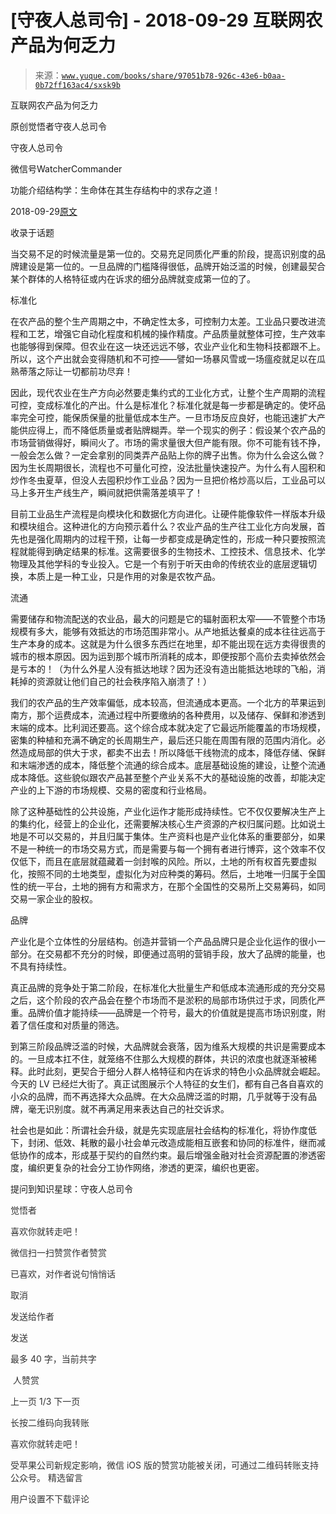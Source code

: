 # [守夜人总司令] - 2018-09-29 互联网农产品为何乏力

> 来源：[`www.yuque.com/books/share/97051b78-926c-43e6-b0aa-0b72ff163ac4/sxsk9b`](https://www.yuque.com/books/share/97051b78-926c-43e6-b0aa-0b72ff163ac4/sxsk9b)



互联网农产品为何乏力 

原创觉悟者守夜人总司令 

守夜人总司令 

微信号WatcherCommander 

功能介绍结构学：生命体在其生存结构中的求存之道！ 

2018-09-29[原文](https://mp.weixin.qq.com/s?__biz=MzAxNDk1NjI2Mw==&mid=2247483927&idx=1&sn=41d42d31dbdd7d9580b474249d25e005&chksm=9b8a219facfda889ccca3fda048c0ba529fa226bc7b5927b14c677c1f988224f40c54e462f16&scene=27#wechat_redirect&cpage=483) 

收录于话题 

当交易不足的时候流量是第一位的。交易充足同质化严重的阶段，提高识别度的品牌建设是第一位的。一旦品牌的门槛降得很低，品牌开始泛滥的时候，创建最契合某个群体的人格特征或内在诉求的细分品牌就变成第一位的了。 

标准化 

在农产品的整个生产周期之中，不确定性太多，可控制力太差。工业品只要改进流程和工艺，增强它自动化程度和机械的操作精度。产品质量就整体可控，生产效率也能够得到保障。但农业在这一块还远远不够，农业产业化和生物科技都跟不上。所以，这个产出就会变得随机和不可控——譬如一场暴风雪或一场瘟疫就足以在瓜熟蒂落之际让一切都前功尽弃！ 

因此，现代农业在生产方向必然要走集约式的工业化方式，让整个生产周期的流程可控，变成标准化的产出。什么是标准化？标准化就是每一步都是确定的。使坏品率完全可控，能保质保量的批量低成本生产。一旦市场反应良好，也能迅速扩大产能供应得上，而不降低质量或者贴牌糊弄。举一个现实的例子：假设某个农产品的市场营销做得好，瞬间火了。市场的需求量很大但产能有限。你不可能有钱不挣，一般会怎么做？一定会拿别的同类弄产品贴上你的牌子出售。你为什么会这么做？因为生长周期很长，流程也不可量化可控，没法批量快速投产。为什么有人囤积和炒作冬虫夏草，但没人去囤积炒作工业品？因为一旦把价格炒高以后，工业品可以马上多开生产线生产，瞬间就把供需落差填平了！ 

目前工业品生产流程是向模块化和数据化方向进化。让硬件能像软件一样版本升级和模块组合。这种进化的方向预示着什么？农业产品的生产往工业化方向发展，首先也是强化周期内的过程干预，让每一步都变成是确定性的，形成一种只要按照流程就能得到确定结果的标准。这需要很多的生物技术、工控技术、信息技术、化学物理及其他学科的专业投入。它是一个有别于听天由命的传统农业的底层逻辑切换，本质上是一种工业，只是作用的对象是农牧产品。 

流通 

需要储存和物流配送的农业品，最大的问题是它的辐射面积太窄——不管整个市场规模有多大，能够有效抵达的市场范围非常小。从产地抵达餐桌的成本往往远高于生产本身的成本。这就是为什么很多东西烂在地里，却不能出现在远方卖得很贵的城市的根本原因。因为运到那个城市所消耗的成本，即便按那个高价去卖掉依然会是亏本的！（为什么外星人没有抵达地球？因为还没有造出能抵达地球的飞船，消耗掉的资源就让他们自己的社会秩序陷入崩溃了！） 

我们的农产品的生产效率偏低，成本较高，但流通成本更高。一个北方的苹果运到南方，那个运费成本，流通过程中所要缴纳的各种费用，以及储存、保鲜和渗透到末端的成本。比利润还要高。这个综合成本就决定了它最远所能覆盖的市场规模，密集的种植和充满不确定的长周期生产，最后还只能在周围有限的范围内消化。必然造成局部的供大于求，都卖不出去！所以降低干线物流的成本，降低存储、保鲜和末端渗透的成本，降低整个流通的综合成本。底层基础设施的建设，让整个流通成本降低。这些貌似跟农产品甚至整个产业关系不大的基础设施的改善，却能决定产业的上下游的市场规模、交易的密度和行业格局。 

除了这种基础性的公共设施，产业化运作才能形成持续性。它不仅仅要解决生产上的集约化，经营上的企业化，还需要解决核心生产资源的产权归属问题。比如说土地是不可以交易的，并且归属于集体。生产资料也是产业化体系的重要部分，如果不是一种统一的市场交易方式，而是需要与每一个拥有者进行博弈，这个效率不仅仅低下，而且在底层就蕴藏着一剑封喉的风险。所以，土地的所有权首先要虚拟化，按照不同的土地类型，虚拟化为对应种类的筹码。然后，土地唯一归属于全国性的统一平台，土地的拥有方和需求方，在那个全国性的交易所上交易筹码，如同交易一家企业的股权。 

品牌 

产业化是个立体性的分层结构。创造并营销一个产品品牌只是企业化运作的很小一部分。在交易都不充分的时候，即便通过高明的营销手段，放大了品牌的能量，也不具有持续性。 

真正品牌的竞争处于第二阶段，在标准化大批量生产和低成本流通形成的充分交易之后，这个阶段的农产品会在整个市场而不是淤积的局部市场供过于求，同质化严重。品牌价值才能持续——品牌是一个符号，最大的价值就是提高市场识别度，附着了信任度和对质量的筛选。 

到第三阶段品牌泛滥的时候，大品牌就会衰落，因为维系大规模的共识是需要成本的。一旦成本扛不住，就笼络不住那么大规模的群体，共识的浓度也就逐渐被稀释。此时此刻，更契合于细分人群人格特征和内在诉求的特色小众品牌就会崛起。今天的 LV 已经烂大街了。真正试图展示个人特征的女生们，都有自己各自喜欢的小众的品牌，而不再选择大众品牌。在大众品牌泛滥的时期，几乎就等于没有品牌，毫无识别度。就不再满足用来表达自己的社交诉求。 

社会也是如此：所谓社会升级，就是先实现底层社会结构的标准化，将协作度低下，封闭、低效、耗散的最小社会单元改造成能相互嵌套和协同的标准件，继而减低协作的成本，形成基于契约的自然约束。最后增强金融对社会资源配置的渗透密度，编织更复杂的社会分工协作网络，渗透的更深，编织也更密。 

提问到知识星球：守夜人总司令  

<ne-card data-card-name="image" data-card-type="inline" id="Zu8ME" data-event-boundary="card" style="color: rgb(51, 51, 51);">

觉悟者 

喜欢你就转走吧！ 

微信扫一扫赞赏作者赞赏 

已喜欢，对作者说句悄悄话 

取消 

发送给作者 

发送 

最多 40 字，当前共字 

 人赞赏 

上一页 1/3 下一页 

长按二维码向我转账 

喜欢你就转走吧！ 

受苹果公司新规定影响，微信 iOS 版的赞赏功能被关闭，可通过二维码转账支持公众号。 <ne-h3 id="KCMCG" data-lake-id="KCMCG"><ne-heading-ext><ne-heading-anchor></ne-heading-anchor><ne-heading-fold></ne-heading-fold></ne-heading-ext><ne-heading-content>精选留言</ne-heading-content></ne-h3> 

用户设置不下载评论</ne-card>
